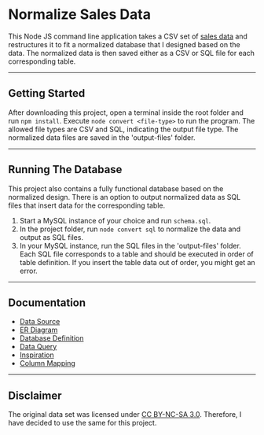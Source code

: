 # Normalize Sales Data

This Node JS command line application takes a CSV set of [sales data](https://www.kaggle.com/kyanyoga/sample-sales-data) and restructures it to fit a normalized database that I designed based on the data. The normalized data is then saved either as a CSV or SQL file for each corresponding table.

---


## Getting Started
After downloading this project, open a terminal inside the root folder and run `npm install`. Execute `node convert <file-type>` to run the program. The allowed file types are CSV and SQL, indicating the output file type. The normalized data files are saved in the 'output-files' folder.


---

## Running The Database
This project also contains a fully functional database based on the normalized design. There is an option to output normalized data as SQL files that insert data for the corresponding table.

1. Start a MySQL instance of your choice and run `schema.sql`.
2. In the project folder, run `node convert sql` to normalize the data and output as SQL files.
3. In your MySQL instance, run the SQL files in the 'output-files' folder. Each SQL file corresponds to a table and should be executed in order of table definition. If you insert the table data out of order, you might get an error.

---

## Documentation
* [Data Source](https://www.kaggle.com/kyanyoga/sample-sales-data)
* [ER Diagram](./relational-diagram/sales.svg)
* [Database Definition](./schema.sql)
* [Data Query](./sales_data_query.sql)
* [Inspiration](./info/inspiration.md)
* [Column Mapping](./info/col-map.md)

---

## Disclaimer
The original data set was licensed under [CC BY-NC-SA 3.0](https://creativecommons.org/licenses/by-nc-sa/3.0/au/). Therefore, I have decided to use the same for this project.
